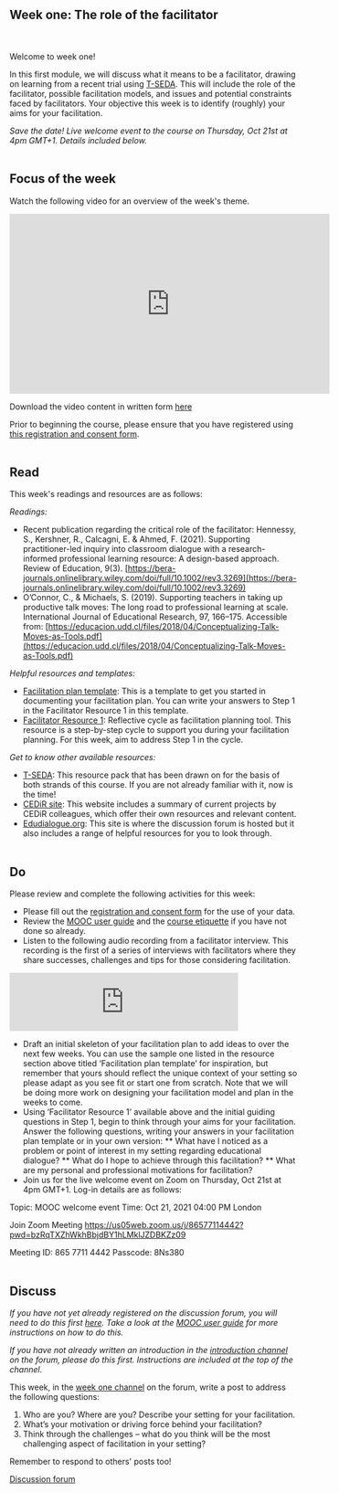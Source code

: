 ## Week one: The role of the facilitator
<br/><br/>
Welcome to week one!


In this first module, we will discuss what it means to be a facilitator, drawing on learning from a recent trial using [T-SEDA](https://www.educ.cam.ac.uk/research/programmes/tseda/). This will include the role of the facilitator, possible facilitation models, and issues and potential constraints faced by facilitators. Your objective this week is to identify (roughly) your aims for your facilitation.

_Save the date! Live welcome event to the course on Thursday, Oct 21st at 4pm GMT+1. Details included below._
<br/><br/>
## Focus of the week

Watch the following video for an overview of the week's theme. 

<iframe width="560" height="315" src="https://www.youtube.com/embed/NJb545Dcfoo" title="YouTube video player" frameborder="0" allow="accelerometer; autoplay; clipboard-write; encrypted-media; gyroscope; picture-in-picture" allowfullscreen></iframe>

Download the video content in written form [here](https://mbrugha.github.io/course-in-a-box/img/Wk1_video_content.pdf)

Prior to beginning the course, please ensure that you have registered using [this registration and consent form](https://docs.google.com/forms/d/e/1FAIpQLSdVGqzG-GIDHSu8U08oDWFrMHdD8bd1ignlVQ5tUBtrw8dpPw/viewform?usp=sf_link).
<br/><br/>
## Read

This week's readings and resources are as follows:

*Readings:*

* Recent publication regarding the critical role of the facilitator: Hennessy, S., Kershner, R., Calcagni, E. & Ahmed, F. (2021). Supporting practitioner-led inquiry into classroom dialogue with a research-informed professional learning resource: A design-based approach. Review of Education, 9(3). [https://bera-journals.onlinelibrary.wiley.com/doi/full/10.1002/rev3.3269](https://bera-journals.onlinelibrary.wiley.com/doi/full/10.1002/rev3.3269)
* O’Connor, C., & Michaels, S. (2019). Supporting teachers in taking up productive talk moves: The long road to professional learning at scale. International Journal of Educational Research, 97, 166–175. Accessible from: [https://educacion.udd.cl/files/2018/04/Conceptualizing-Talk-Moves-as-Tools.pdf](https://educacion.udd.cl/files/2018/04/Conceptualizing-Talk-Moves-as-Tools.pdf)

*Helpful resources and templates:*

* [Facilitation plan template](https://mbrugha.github.io/course-in-a-box/img/Facilitation_plan_template.docx): This is a template to get you started in documenting your facilitation plan. You can write your answers to Step 1 in the Facilitator Resource 1 in this template.
* [Facilitator Resource 1](https://mbrugha.github.io/course-in-a-box/img/Resource1.pdf): Reflective cycle as facilitation planning tool. This resource is a step-by-step cycle to support you during your facilitation planning. For this week, aim to address Step 1 in the cycle.

*Get to know other available resources:*

* [T-SEDA](https://www.educ.cam.ac.uk/research/programmes/tseda/): This resource pack that has been drawn on for the basis of both strands of this course. If you are not already familiar with it, now is the time!
* [CEDiR site](https://www.educ.cam.ac.uk/research/groups/cedir/): This website includes a summary of current projects by CEDiR colleagues, which offer their own resources and relevant content.
* [Edudialogue.org](https://www.edudialogue.org/): This site is where the discussion forum is hosted but it also includes a range of helpful resources for you to look through.
<br/><br/>
## Do

Please review and complete the following activities for this week:

* Please fill out the [registration and consent form](https://docs.google.com/forms/d/e/1FAIpQLSdVGqzG-GIDHSu8U08oDWFrMHdD8bd1ignlVQ5tUBtrw8dpPw/viewform?usp=sf_link) for the use of your data.
* Review the [MOOC user guide](https://mbrugha.github.io/course-in-a-box/modules/introduction/MOOC-user-guide/) and the [course etiquette](https://mbrugha.github.io/course-in-a-box/modules/introduction/course-etiquette/) if you have not done so already.
* Listen to the following audio recording from a facilitator interview. This recording is the first of a series of interviews with facilitators where they share successes, challenges and tips for those considering facilitation.

<iframe src="https://anchor.fm/meaghan-brugha/embed/episodes/Educational-dialogue-Facilitator-interview-1-ertfu3/a-a4rs7vm" height="102px" width="400px" frameborder="0" scrolling="no"></iframe>

* Draft an initial skeleton of your facilitation plan to add ideas to over the next few weeks. You can use the sample one listed in the resource section above titled ‘Facilitation plan template’ for inspiration, but remember that yours should reflect the unique context of your setting so please adapt as you see fit or start one from scratch. Note that we will be doing more work on designing your facilitation model and plan in the weeks to come.
* Using ‘Facilitator Resource 1’ available above and the initial guiding questions in Step 1, begin to think through your aims for your facilitation. Answer the following questions, writing your answers in your facilitation plan template or in your own version:
** What have I noticed as a problem or point of interest in my setting regarding educational dialogue?
** What do I hope to achieve through this facilitation?
** What are my personal and professional motivations for facilitation?
* Join us for the live welcome event on Zoom on Thursday, Oct 21st at 4pm GMT+1. Log-in details are as follows:

Topic: MOOC welcome event
Time: Oct 21, 2021 04:00 PM London

Join Zoom Meeting
https://us05web.zoom.us/j/86577114442?pwd=bzRqTXZhWkhBbjdBY1hLMklJZDBKZz09

Meeting ID: 865 7711 4442
Passcode: 8Ns380
<br/><br/>
## Discuss

*If you have not yet already registered on the discussion forum, you will need to do this first [here](https://www.edudialogue.org/forum/mooc-for-facilitators/). Take a look at the [MOOC user guide](https://mbrugha.github.io/course-in-a-box/modules/introduction/MOOC-user-guide/) for more instructions on how to do this.*

*If you have not already written an introduction in the [introduction channel](https://www.edudialogue.org/forum/mooc-for-facilitators/introductions-3/#post-263) on the forum, please do this first. Instructions are included at the top of the channel.*

This week, in the [week one channel](https://www.edudialogue.org/forum/mooc-for-facilitators/week-one-the-role-of-the-facilitator-3/) on the forum, write a post to address the following questions:

1. Who are you? Where are you? Describe your setting for your facilitation.
2. What’s your motivation or driving force behind your facilitation?
3. Think through the challenges – what do you think will be the most challenging aspect of facilitation in your setting?

Remember to respond to others' posts too!

<a class="btn btn-primary" href="https://www.edudialogue.org/forum/mooc-for-facilitators/"><i class="fa fa-home"></i> Discussion forum</a>
<br/><br/>
